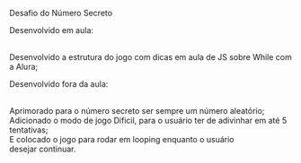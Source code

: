 Desafio do Número Secreto
</br>
<p>Desenvolvido em aula:</p>
</br>
Desenvolvido a estrutura do jogo com dicas em aula de JS sobre While com a Alura;
</br>
<p>Desenvolvido fora da aula:</p>
</br>
Aprimorado para o número secreto ser sempre um número aleatório;
</br>
Adicionado o modo de jogo Dificil, para o usuário ter de adivinhar em até 5 tentativas;
</br>
E colocado o jogo para rodar em looping enquanto o usuário desejar continuar.
